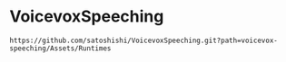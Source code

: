 # VoicevoxSpeeching

```
https://github.com/satoshishi/VoicevoxSpeeching.git?path=voicevox-speeching/Assets/Runtimes
```

